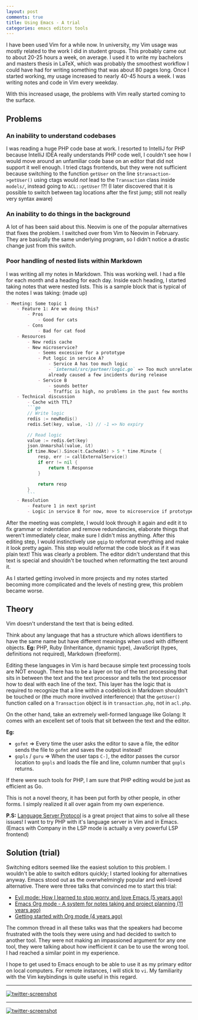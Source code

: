 ```yaml
---
layout: post
comments: true
title: Using Emacs - A trial
categories: emacs editors tools
---
```


I have been used Vim for a while now. In university, my Vim usage was mostly related to the work I
did in student groups. This probably came out to about 20-25 hours a week, on average. I used it to
write my bachelors and masters thesis in LaTeX, which was probably the smoothest workflow I could
have had for writing something that was about 80 pages long. Once I started working, my usage
increased to nearly 40-45 hours a week. I was writing notes and code in Vim every weekday.

With this increased usage, the problems with Vim really started coming to the surface.

<!--more-->

## Problems

### An inability to understand codebases

I was reading a huge PHP code base at work. I resorted to IntelliJ for PHP because IntelliJ IDEA
really understands PHP code well, I couldn't see how I would move around an unfamiliar code base on
an editor that did not support it well enough. I tried ctags frontends, but they were not sufficient
because switching to the function `getUser` on the line `$transaction->getUser()` using ctags would
_not_ lead to the `Transaction` class inside `models/`, instead going to `ACL::getUser` !?! (I later
discovered that it is possible to switch between tag locations after the first jump; still not
really very syntax aware)

### An inability to do things in the background

A lot of has been said about this. Neovim is one of the popular alternatives that fixes the
problem. I switched over from Vim to Neovim in February. They are basically the same underlying
program, so I didn't notice a drastic change just from this switch.

### Poor handling of nested lists within Markdown

I was writing all my notes in Markdown. This was working well. I had a file for each month and a
heading for each day. Inside each heading, I started taking notes that were nested lists. This is a
sample block that is typical of the notes I was taking: (made up)

```markdown
- Meeting: Some topic 1
	- Feature 1: Are we doing this?
		- Pros
			- Good for cats
		- Cons
			- Bad for cat food
	- Resources
		- New redis cache
		- New microservice?
			- Seems excessive for a prototype
			- Put logic in service A?
				- Service A has too much logic
				- `internal/src/partner/logic.go` => Too much unrelated logic in this file, this has
				already caused a few incidents during release
			- Service B
				- sounds better
				- Traffic is high, no problems in the past few months
	- Technical discussion
		- Cache with TTL?
		```go
		// Write logic
		redis := newRedis()
		redis.Set(key, value, -1) // -1 => No expiry

		// Read logic
		value := redis.Get(key)
		json.Unmarshal(value, &t)
		if time.Now().Since(t.CachedAt) > 5 * time.Minute {
			resp, err := callExternalService()
			if err != nil {
				return t.Response
			}

			return resp
		}
		```
	- Resolution
		- Feature 1 in next sprint
		- Logic in service B for now, move to microservice if prototype is successful
```

After the meeting was complete, I would look through it again and edit it to fix grammar or
indentation and remove redundancies, elaborate things that weren't immediately clear, make sure I
didn't miss anything. After this editing step, I would instinctively use `gqip` to reformat
everything and make it look pretty again. This step would reformat the code block as if it was plain
text! This was clearly a problem. The editor didn't understand that this text is special and
shouldn't be touched when reformatting the text around it.

As I started getting involved in more projects and my notes started becoming more complicated and
the levels of nesting grew, this problem became worse.

## Theory

Vim doesn't understand the text that is being edited.

Think about any language that has a structure which allows identifiers to have the same name but
have different meanings when used with different objects. **Eg:** PHP, Ruby (Inheritance, dynamic
type), JavaScript (types, definitions not required), Markdown (freeform).

Editing these languages in Vim is hard because simple text processing tools are NOT enough. There
has to be a layer on top of the text processing that sits in between the text and the text processor
and tells the text processor how to deal with each line of the text. This layer has the logic that
is required to recognize that a line within a codeblock in Markdown shouldn't be touched or (the
much more involved interference) that the `getUser()` function called on a `Transaction` object is
in `transaction.php`, not in `acl.php`.

On the other hand, take an extremely well-formed language like Golang: It comes with an excellent
set of tools that sit between the text and the editor.

**Eg:**

- `gofmt` => Every time the user asks the editor to save a file, the editor sends the file to
`gofmt` and saves the output instead!
- `gopls` / `guru` => When the user taps `C-]`, the editor passes the cursor location to `gopls` and
loads the file and line, column number that `gopls` returns.

If there were such tools for PHP, I am sure that PHP editing would be just as efficient as Go.

This is not a novel theory, it has been put forth by other people, in other forms. I simply realized
it all over again from my own experience.

**P.S:** [Language Server Protocol](https://microsoft.github.io/language-server-protocol/) is a
great project that aims to solve all these issues! I want to try PHP with it's language server in
Vim and in Emacs. (Emacs with Company in the LSP mode is actually a very powerful LSP frontend)

## Solution (trial)

Switching editors seemed like the easiest solution to this problem. I wouldn't be able to switch
editors quickly; I started looking for alternatives anyway. Emacs stood out as the overwhelmingly
popular and well-loved alternative. There were three talks that convinced me to start this trial:

- [Evil mode: How I learned to stop worry and love Emacs (5 years ago)][1]
- [Emacs Org mode - A system for notes taking and project planning (11 years ago)][3]
- [Getting started with Org mode (4 years ago)][2]

The common thread in all these talks was that the speakers had become frustrated with the tools they
were using and had decided to switch to another tool. They were not making an impassioned argument
for any one tool, they were talking about how inefficient it can be to use the wrong tool. I had
reached a similar point in my experience.

I hope to get used to Emacs enough to be able to use it as my primary editor on local computers. For
remote instances, I will stick to `vi`. My familiarity with the Vim keybindings is quite useful in
this regard.

***

[![twitter-screenshot](/public/img/2020-04-23-twitter.png)](https://twitter.com/_icyflame/status/1253337750696157185)

---

[![twitter-screenshot](/public/img/2020-04-24-twitter.png)](https://twitter.com/_icyflame/status/1253689496488439808)

[1]: https://www.youtube.com/watch?v=JWD1Fpdd4Pc
[2]: https://www.youtube.com/watch?v=SzA2YODtgK4
[3]: https://www.youtube.com/watch?v=oJTwQvgfgMM
